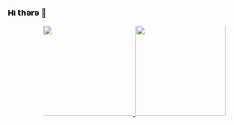 ### Hi there 👋

<div align="center">
  <a href="https://github.com/nillias">
  <img height="180em" src="https://github-readme-stats.vercel.app/api?username=nillias&show_icons=true&theme=merko&include_all_commits=true&count_private=true"/>
  <img height="180em" src="https://github-readme-stats.vercel.app/api/top-langs/?username=nillias&layout=compact&langs_count=7&theme=merko"/>
</div>

<!--
**nillias/nillias** is a ✨ _special_ ✨ repository because its `README.md` (this file) appears on your GitHub profile.

Here are some ideas to get you started:

- 🔭 I’m currently working on ...
- 🌱 I’m currently learning ...
- 👯 I’m looking to collaborate on ...
- 🤔 I’m looking for help with ...
- 💬 Ask me about ...
- 📫 How to reach me: ...
- 😄 Pronouns: ...
- ⚡ Fun fact: ...
-->
